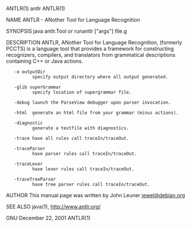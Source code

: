 ANTLR(1)                                                               antlr                                                              ANTLR(1)

NAME
       ANTLR - ANother Tool for Language Recognition

SYNOPSIS
       java antlr.Tool or runantlr ["args"] file.g

DESCRIPTION
       ANTLR,  ANother  Tool for Language Recognition, (formerly PCCTS) is a language tool that provides a framework for constructing recognizers,
       compilers, and translators from grammatical descriptions containing C++ or Java actions.

       -o outputDir
              specify output directory where all output generated.

       -glib superGrammar
              specify location of supergrammar file.

       -debug launch the ParseView debugger upon parser invocation.

       -html  generate an html file from your grammar (minus actions).

       -diagnostic
              generate a textfile with diagnostics.

       -trace have all rules call traceIn/traceOut.

       -traceParser
              have parser rules call traceIn/traceOut.

       -traceLexer
              have lexer rules call traceIn/traceOut.

       -traceTreeParser
              have tree parser rules call traceIn/traceOut.

AUTHOR
       This manual page was written by John Leuner <jewel@debian.org>

SEE ALSO
       java(1), http://www.antlr.org/

GNU                                                              December 22, 2001                                                        ANTLR(1)
